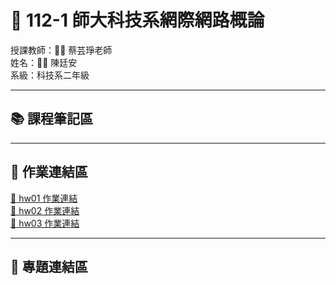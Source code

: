 # 🚀 112-1 師大科技系網際網路概論
授課教師：👩‍🏫 蔡芸琤老師<br>
姓名：👨‍💻 陳廷安<br>
系級：科技系二年級<br>

---

## 📚 課程筆記區

---

## 📝 作業連結區
[📄 hw01 作業連結](https://nrps9909.github.io/41171214h/)<br>
[📄 hw02 作業連結](https://nrps9909.github.io/41171214h/)<br>
[📄 hw03 作業連結](https://youtu.be/SOBFQh8wBzc)<br>

---

## 🔗 專題連結區
